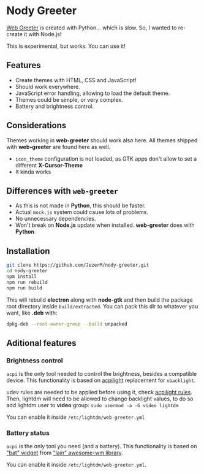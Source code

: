 # Nody Greeter

[Web Greeter][web-greeter] is created with Python... which is slow. So, I wanted to re-create it with Node.js!

This is experimental, but works. You can use it!

## Features

- Create themes with HTML, CSS and JavaScript!
- Should work everywhere.
- JavaScript error handling, allowing to load the default theme.
- Themes could be simple, or very complex.
- Battery and brightness control.

## Considerations

Themes working in **web-greeter** should work also here. All themes shipped with **web-greeter** are found here as well.

- `icon_theme` configuration is not loaded, as GTK apps don't allow to set a different **X-Cursor-Theme**
- It kinda works

## Differences with `web-greeter`

- As this is not made in **Python**, this should be faster.
- Actual `mock.js` system could cause lots of problems.
- No unnecessary dependencies.
- Won't break on **Node.js** update when installed. **web-greeter** does with **Python**.

## Installation

```sh
git clone https://github.com/JezerM/nody-greeter.git
cd nody-greeter
npm install
npm run rebuild
npm run build
```

This will rebuild **electron** along with **node-gtk** and then build the package root directory inside `build/extracted`. You can pack this dir to whatever you want, like **.deb** with:
```sh
dpkg-deb --root-owner-group --build unpacked
```

## Aditional features

### Brightness control
`acpi` is the only tool needed to control the brightness, besides a compatible device. This functionality is based on [acpilight][acpilight] replacement for `xbacklight`.

udev rules are needed to be applied before using it, check [acpilight rules][acpilight_rules]. Then, lightdm will need to be allowed to change backlight values, to do so add lightdm user to **video** group: `sudo usermod -a -G video lightdm`

You can enable it inside `/etc/lightdm/web-greeter.yml`

### Battery status
`acpi` is the only tool you need (and a battery). This functionality is based on ["bat" widget][bat_widget] from ["lain" awesome-wm library][lain].

You can enable it inside `/etc/lightdm/web-greeter.yml`.


[web-greeter]: https://github.com/JezerM/web-greeter "Web Greeter"
[acpilight]: https://gitlab.com/wavexx/acpilight/ "acpilight"
[acpilight_rules]: https://gitlab.com/wavexx/acpilight/-/blob/master/90-backlight.rules "udev rules"
[bat_widget]: https://github.com/lcpz/lain/blob/master/widget/bat.lua "Battery widget"
[lain]: https://github.com/lcpz/lain "Lain awesome library"
